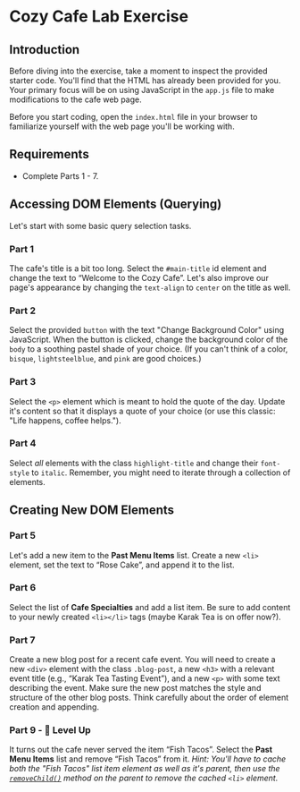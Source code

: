 <h1>
  <span class="headline">Cozy Cafe Lab</span>
  <span class="subhead">Exercise</span>
</h1>

## Introduction

Before diving into the exercise, take a moment to inspect the provided starter code. You'll find that the HTML has already been provided for you. Your primary focus will be on using JavaScript in the `app.js` file to make modifications to the cafe web page. 

Before you start coding, open the `index.html` file in your browser to familiarize yourself with the web page you'll be working with.

## Requirements

- Complete Parts 1 - 7.

## Accessing DOM Elements (Querying)

Let's start with some basic query selection tasks.

### Part 1

The cafe's title is a bit too long. Select the `#main-title` id element and change the text to “Welcome to the Cozy Cafe”.  Let's also improve our page's appearance by changing the `text-align` to `center` on the title as well.


### Part 2
Select the provided `button` with the text "Change Background Color" using JavaScript.
When the button is clicked, change the background color of the `body` to a soothing pastel shade of your choice. (If you can't think of a color, `bisque`, `lightsteelblue`, and `pink` are good choices.) 

### Part 3

Select the `<p>` element which is meant to hold the quote of the day.  Update it's content so that it displays a quote of your choice (or use this classic: "Life happens, coffee helps.").

### Part 4

Select _all_ elements with the class `highlight-title` and change their `font-style` to `italic`. Remember, you might need to iterate through a collection of elements.

## Creating New DOM Elements

### Part 5

Let's add a new item to the **Past Menu Items** list. Create a new `<li>` element, set the text to “Rose Cake”, and append it to the list.

### Part 6

Select the list of **Cafe Specialties** and add a list item.  Be sure to add content to your newly created `<li></li>` tags (maybe Karak Tea is on offer now?).

### Part 7

Create a new blog post for a recent cafe event. You will need to create a new `<div>` element with the class `.blog-post`, a new `<h3>` with a relevant event title (e.g., “Karak Tea Tasting Event”), and a new `<p>` with some text describing the event. Make sure the new post matches the style and structure of the other blog posts. Think carefully about the order of element creation and appending.

### Part 9 - 🚀 Level Up

It turns out the cafe never served the item “Fish Tacos”. Select the **Past Menu Items** list and remove “Fish Tacos” from it. _Hint: You'll have to cache both the "Fish Tacos" list item element as well as it's parent, then use the [`removeChild()`](https://developer.mozilla.org/en-US/docs/Web/API/Node/removeChild) method on the parent to remove the cached `<li>` element._
